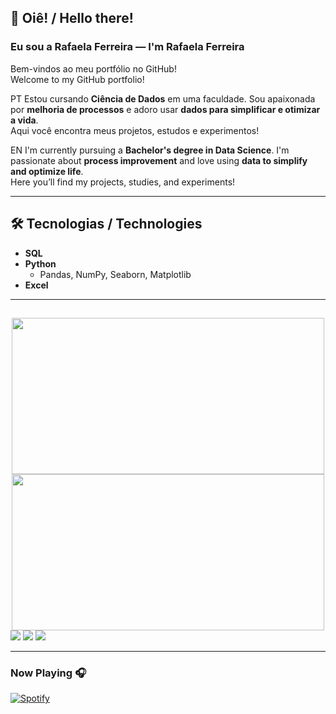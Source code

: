 ## 👋 Oiê! / Hello there!  
### Eu sou a Rafaela Ferreira — I'm Rafaela Ferreira  
Bem-vindos ao meu portfólio no GitHub!  
Welcome to my GitHub portfolio!

PT 
Estou cursando **Ciência de Dados** em uma faculdade. Sou apaixonada por **melhoria de processos** e adoro usar **dados para simplificar e otimizar a vida**.  
Aqui você encontra meus projetos, estudos e experimentos!  

EN 
I'm currently pursuing a **Bachelor's degree in Data Science**. I'm passionate about **process improvement** and love using **data to simplify and optimize life**.  
Here you’ll find my projects, studies, and experiments!

---

## 🛠️ Tecnologias / Technologies

- **SQL** 
- **Python**  
  - Pandas, NumPy, Seaborn, Matplotlib  
- **Excel**

---

##

<div align="center">
  <a href="https://github.com/rafacferreira">
  <img height="250em" width="500em" src="https://github-readme-stats.vercel.app/api?username=rafacferreira&show_icons=true&theme=great-gatsby&include_all_commits=true&count_private=true"/>
  <img height="250em" width="500em" src="https://github-readme-stats.vercel.app/api/top-langs/?username=rafacferreira&layout=compact&langs_count=7&theme=great-gatsby"/>
</div> 
<div> 
   <a href="https://instagram.com/rafacferreira" target="_blank"><img src="https://img.shields.io/badge/-Instagram-%23E4405F?style=for-the-badge&logo=instagram&logoColor=white" target="_blank"></a>
   <a href = "mailto:rafacferreira@yahoo.com.br"><img src="https://img.shields.io/badge/-Gmail-%23333?style=for-the-badge&logo=gmail&logoColor=white" target="_blank"></a>
  <a href="https://www.linkedin.com/in/rafaela-da-costa-ferreira-7320ab4a" target="_blank"><img src="https://img.shields.io/badge/-LinkedIn-%230077B5?style=for-the-badge&logo=linkedin&logoColor=white" target="_blank"></a> 
</div>

---



### Now Playing 🎧

[![Spotify](https://github-readme-remake.vercel.app/api/spotify)](https://open.spotify.com/user/22snl5necid22xbhvujpjdwla)
<br/>

